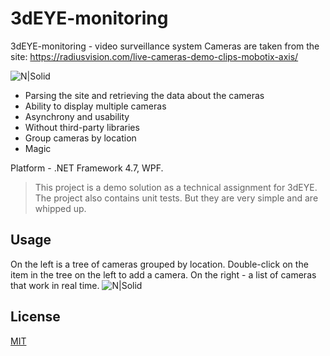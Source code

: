 # 3dEYE-monitoring

3dEYE-monitoring - video surveillance system
Cameras are taken from the site: https://radiusvision.com/live-cameras-demo-clips-mobotix-axis/

![N|Solid](https://pp.userapi.com/c824601/v824601886/12052c/ggEI1sBmGc8.jpg)

  - Parsing the site and retrieving the data about the cameras
  - Ability to display multiple cameras
  - Asynchrony and usability
  - Without third-party libraries
  - Group cameras by location
  - Magic

Platform - .NET Framework 4.7, WPF.

> This project is a demo solution as a technical assignment for 3dEYE.
> The project also contains unit tests. But they are very simple and are whipped up.

## Usage

On the left is a tree of cameras grouped by location. Double-click on the item in the tree on the left to add a camera. On the right - a list of cameras that work in real time. 
![N|Solid](https://pp.userapi.com/c824601/v824601886/120546/DgDJmOUKNHw.jpg)

## License

[MIT](https://github.com/Winster332/3dEYE-monitoring/blob/master/LICENSE)
